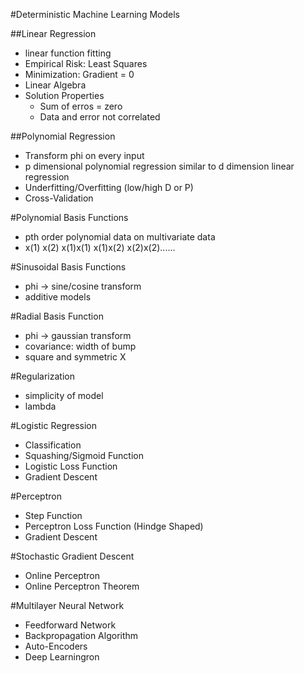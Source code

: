 #Deterministic Machine Learning Models

##Linear Regression
- linear function fitting
- Empirical Risk: Least Squares
- Minimization: Gradient = 0
- Linear Algebra
- Solution Properties
  - Sum of erros = zero
  - Data and error not correlated

##Polynomial Regression
- Transform phi on every input
- p dimensional polynomial regression similar to d dimension linear regression
- Underfitting/Overfitting (low/high D or P)
- Cross-Validation

#Polynomial Basis Functions
- pth order polynomial data on multivariate data
- x(1)  x(2)  x(1)x(1)  x(1)x(2)  x(2)x(2)......

#Sinusoidal Basis Functions
- phi -> sine/cosine transform
- additive models

#Radial Basis Function
- phi -> gaussian transform
- covariance: width of bump
- square and symmetric X

#Regularization
- simplicity of model
- lambda

#Logistic Regression
- Classification
- Squashing/Sigmoid Function
- Logistic Loss Function
- Gradient Descent

#Perceptron
- Step Function
- Perceptron Loss Function (Hindge Shaped)
- Gradient Descent

#Stochastic Gradient Descent
- Online Perceptron
- Online Perceptron Theorem

#Multilayer Neural Network
- Feedforward Network
- Backpropagation Algorithm
- Auto-Encoders
- Deep Learningron
